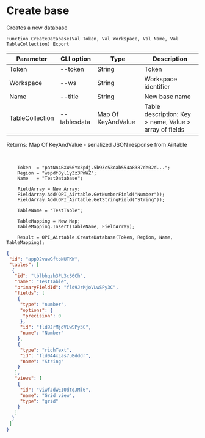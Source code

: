 ﻿---
sidebar_position: 3
---

# Create base
 Creates a new database



`Function CreateDatabase(Val Token, Val Workspace, Val Name, Val TableCollection) Export`

  | Parameter | CLI option | Type | Description |
  |-|-|-|-|
  | Token | --token | String | Token |
  | Workspace | --ws | String | Workspace identifier |
  | Name | --title | String | New base name |
  | TableCollection | --tablesdata | Map Of KeyAndValue | Table description: Key > name, Value > array of fields |

  
  Returns:  Map Of KeyAndValue - serialized JSON response from Airtable

<br/>




```bsl title="Code example"
    Token  = "patNn4BXW66Yx3pdj.5b93c53cab554a8387de02d...";
    Region = "wspdf8yl1yZz3PmWZ";
    Name   = "TestDatabase";

    FieldArray = New Array;
    FieldArray.Add(OPI_Airtable.GetNumberField("Number"));
    FieldArray.Add(OPI_Airtable.GetStringField("String"));

    TableName = "TestTable";

    TableMapping = New Map;
    TableMapping.Insert(TableName, FieldArray);

    Result = OPI_Airtable.CreateDatabase(Token, Region, Name, TableMapping);
```
 



```json title="Result"
{
 "id": "appD2vawGftoNUTKW",
 "tables": [
  {
   "id": "tblbhqzh3PL3cS6Ch",
   "name": "TestTable",
   "primaryFieldId": "fld9JrMjoVLwSPy3C",
   "fields": [
    {
     "type": "number",
     "options": {
      "precision": 0
     },
     "id": "fld9JrMjoVLwSPy3C",
     "name": "Number"
    },
    {
     "type": "richText",
     "id": "fld044xLas7uBdddr",
     "name": "String"
    }
   ],
   "views": [
    {
     "id": "viwfJdwEI0dtqJMl6",
     "name": "Grid view",
     "type": "grid"
    }
   ]
  }
 ]
}
```

